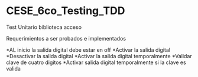 # CESE_6co_Testing_TDD
Test Unitario biblioteca acceso

Requerimientos a ser probados e implementados

*AL inicio la salida digital debe estar en off
*Activar la salida digital
*Desactivar la salida digital
*Activar la salida digital temporalmente
*Validar clave de cuatro digitos
*Activar salida digital temporalmente si la clave es valida

